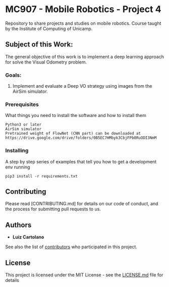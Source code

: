 # MC907 - Mobile Robotics - Project 4

Repository to share projects and studies on mobile robotics. Course taught by the Institute of Computing of Unicamp.

## Subject of this Work:
The general objective of this work is to implement a deep learning approach for solve the Visual Odometry problem.

### Goals:
1. Implement and evaluate a Deep VO strategy using images from the AirSim simulator.

### Prerequisites

What things you need to install the software and how to install them

```
Python3 or later
AirSim simulator
Pretrained weight of FlowNet (CNN part) can be downloaded at https://drive.google.com/drive/folders/0B5EC7HMbyk3CbjFPb0RuODI3NmM
```

### Installing

A step by step series of examples that tell you how to get a development env running

```
pip3 install -r requirements.txt
```

## Contributing

Please read [CONTRIBUTING.md] for details on our code of conduct, and the process for submitting pull requests to us.

## Authors

* **Luiz Cartolano**

See also the list of [contributors](https://github.com/luizcartolano2/mc907-mobile-robotics/graphs/contributors) who participated in this project.

## License

This project is licensed under the MIT License - see the [LICENSE.md](LICENSE.md) file for details

